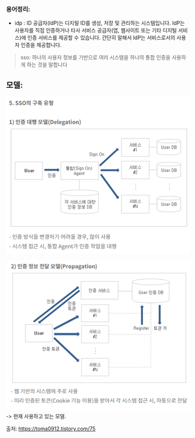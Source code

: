 ### 용어정리: 
- idp : 
ID 공급자(IdP)는 디지털 ID를 생성, 저장 및 관리하는 시스템입니다. IdP는 사용자를 직접 인증하거나 타사 서비스 공급자(앱, 웹사이트 또는 기타 디지털 서비스)에 인증 서비스를 제공할 수 있습니다.
간단히 말해서 IdP는 서비스로서의 사용자 인증을 제공합니다.


> sso: 하나의 사용자 정보를 기반으로 여러 시스템을 하나의 통합 인증을 사용하게 하는 것을 말합니다

## 모델: 
![Alt text](image.png)

![Alt text](image-1.png)
-> 현재 사용하고 있는 모델.



출처: https://toma0912.tistory.com/75